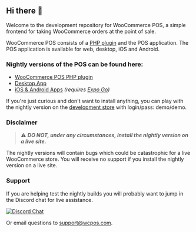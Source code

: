 ## Hi there 👋

Welcome to the development repository for WooCommerce POS, a simple frontend for taking WooCommerce orders at the point of sale. 

WooCommerce POS consists of a [PHP plugin](https://github.com/wcpos/woocommerce-pos) and the POS application. The POS application is available for web, desktop, iOS and Android.

### Nightly versions of the POS can be found here:

- [WooCommerce POS PHP plugin](https://github.com/wcpos/woocommerce-pos/releases)
- [Desktop App](https://github.com/wcpos/electron/releases)
- [iOS & Android Apps](https://github.com/wcpos/managed-expo/labels/preview) _(requires [Expo Go](https://expo.dev/client))_

If you're just curious and don't want to install anything, you can play with the nightly version on the [development store](https://wcposdev.wpengine.com/pos) with login/pass: demo/demo.

### Disclaimer

> :warning: ***DO NOT, under any circumstances, install the nightly version on a live site.***

The nightly versions will contain bugs which could be catastrophic for a live WooCommerce store. You will receive no support if you install the nightly version on a live site.

### Support

If you are helping test the nightly builds you will probably want to jump in the Discord chat for live assistance.

[![Discord Chat](https://img.shields.io/discord/711884517081612298?color=%237289DA&label=WCPOS&logo=discord&logoColor=white)](https://wcpos.com/discord) 

Or email questions to [support@wcpos.com](mailto:support@wcpos.com).

